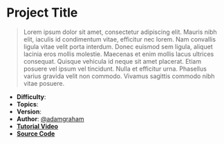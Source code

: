 # Project Title

> Lorem ipsum dolor sit amet, consectetur adipiscing elit. Mauris nibh elit, iaculis id condimentum vitae, efficitur nec lorem. Nam convallis ligula vitae velit porta interdum. Donec euismod sem ligula, aliquet lacinia eros mollis molestie. Maecenas et enim mollis lacus ultrices consequat. Quisque vehicula id neque sit amet placerat. Etiam posuere vel ipsum vel tincidunt. Nulla et efficitur urna. Phasellus varius gravida velit non commodo. Vivamus sagittis commodo nibh vitae posuere.

- **Difficulty**:
- **Topics**:
- **Version**:
- **Author**: [@adamgraham](https://github.com/adamgraham)
- [**Tutorial Video**](https://www.youtube.com/c/zigurous)
- [**Source Code**](https://github.com/zigurous)
